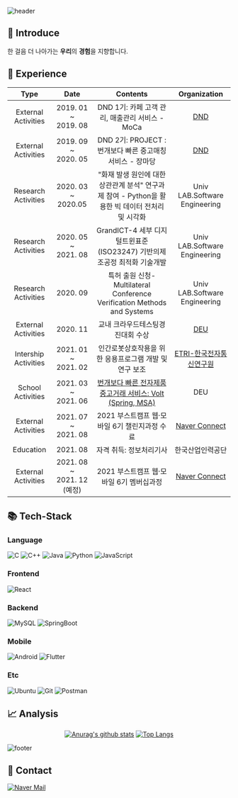 ![header](https://capsule-render.vercel.app/api?type=waving&color=auto&height=300&section=header&text=KIM%20YEONG%20HWA&fontSize=90&animation=fadeIn&fontColor=#c9c9c9)

## 🎤 Introduce
한 걸음 더 나아가는 **우리**의 **경험**을 지향합니다.


## 📆 Experience
|Type|Date|Contents|Organization|
|:--:|:--:|:------:|:----------:|
|External Activities|2019. 01 ~</br>2019. 08|DND 1기: 카페 고객 관리, 매출관리 서비스 - MoCa|[DND](https://dnd.ac/)|
|External Activities|2019. 09 ~</br>2020. 05|DND 2기: PROJECT : 번개보다 빠른 중고매칭 서비스 - 장마당|[DND](https://dnd.ac/)|
|Research Activities|2020. 03 ~ 2020.05|"화재 발생 원인에 대한 상관관계 분석" 연구과제 참여 - Python을 활용한 빅 데이터 전처리 및 시각화|Univ LAB.Software Engineering|
|Research Activities|2020. 05 ~</br>2021. 08|GrandICT-4 세부 디지털트윈표준(ISO23247) 기반의제조공정 최적화 기술개발|Univ LAB.Software Engineering|
|Research Activities|2020. 09|특허 출원 신청- Multilateral Conference Verification Methods and Systems|Univ LAB.Software Engineering|
|External Activities|2020. 11|교내 크라우드테스팅경진대회 수상|[DEU](https://www.deu.ac.kr/www/boardview/9/1515)|
|Intership Activities|2021. 01 ~</br>2021. 02|인간로봇상호작용을 위한 응용프로그램 개발 및 연구 보조|[ETRI-한국전자통신연구원](https://www.etri.re.kr)|
|School Activities|2021. 03 ~</br>2021. 06|[번개보다 빠른 전자제품 중고거래 서비스: Volt (Spring, MSA)](https://github.com/DEU-Volt/spring_backend)|DEU|
|External Activities|2021. 07 ~</br>2021. 08|2021 부스트캠프 웹·모바일 6기 챌린지과정 수료|[Naver Connect](https://boostcamp.connect.or.kr/)|
|Education|2021. 08|자격 취득: 정보처리기사|한국산업인력공단|
|External Activities|2021. 08 ~</br>2021. 12</br>(예정)|2021 부스트캠프 웹·모바일 6기 멤버십과정|[Naver Connect](https://boostcamp.connect.or.kr/)|


## 📚 Tech-Stack
### Language
![C](https://img.shields.io/badge/C-A8B9CC?style=flat-square&logo=C&logoColor=white)
![C++](https://img.shields.io/badge/C++-00599C?style=flat-square&logo=C%2B%2B&logoColor=white)
![Java](https://img.shields.io/badge/Java-007396?style=flat-square&logo=Java&logoColor=white)
![Python](https://img.shields.io/badge/Python-3776AB?style=flat-square&logo=Python&logoColor=white)
![JavaScript](https://img.shields.io/badge/JavaScript-F7DF1E?style=flat-square&logo=JavaScript&logoColor=white)


### Frontend
![React](https://img.shields.io/badge/React-61DAFB?style=flat-square&logo=React&logoColor=white)

### Backend
![MySQL](https://img.shields.io/badge/MySQL-4479A1?style=flat-square&logo=MySQL&logoColor=white)
![SpringBoot](https://img.shields.io/badge/SpringBoot-6DB33F?style=flat-square&logo=SpringBoot&logoColor=white)

### Mobile
![Android](https://img.shields.io/badge/Android-3DDC84?style=flat-square&logo=Android&logoColor=white)
![Flutter](https://img.shields.io/badge/Flutter-02569B?style=flat-square&logo=Flutter&logoColor=white)

### Etc
![Ubuntu](https://img.shields.io/badge/Ubuntu-E95420?style=flat-square&logo=Ubuntu&logoColor=white)
![Git](https://img.shields.io/badge/Git-F05032?style=flat-square&logo=Git&logoColor=white)
![Postman](https://img.shields.io/badge/Postman-FF6C37?style=flat-square&logo=Postman&logoColor=white)


## 📈 Analysis
<div align=center>
 <div>
  
  [![Anurag's github stats](https://github-readme-stats.vercel.app/api?username=K-moovie)](https://github.com/anuraghazra/github-readme-stats)
  [![Top Langs](https://github-readme-stats.vercel.app/api/top-langs/?username=K-moovie&layout=compact)](https://github.com/anuraghazra/github-readme-stats)
  </div>
</div>

![footer](https://capsule-render.vercel.app/api?type=waving&color=auto&height=300&section=footer)

## 📮 Contact
[![Naver Mail](https://img.shields.io/badge/Naver-03C75A?style=flat-square&logo=Naver&logoColor=white)](mailto:kyha97@naver.com.com?subject=[Github])
